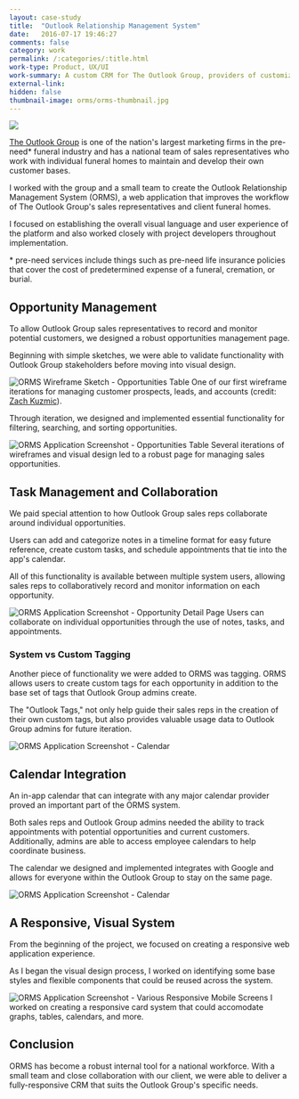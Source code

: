 ```yaml
---
layout: case-study
title:  "Outlook Relationship Management System"
date:   2016-07-17 19:46:27
comments: false
category: work
permalink: /:categories/:title.html
work-type: Product, UX/UI
work-summary: A custom CRM for The Outlook Group, providers of customized pre-need services, resources and systems to progressive funeral homes across the country.
external-link: 
hidden: false
thumbnail-image: orms/orms-thumbnail.jpg
---
```


<div class="grid grid--featured-image grid-mb">
	<div class="grid__item grid__item--full">
	    <img  src="{{ site.url }}/assets/work/orms/featured-image-orms.jpg">
	</div> 
</div>

<a href="http://www.theoutlookgroup.com/" target="_blank" class="link--text-in-p">The Outlook Group</a> is one of the nation's largest marketing firms in the pre-need* funeral industry and has a national team of sales representatives who work with individual funeral homes to maintain and develop their own customer bases.

I worked with the group and a small team to create the Outlook Relationship Management System (ORMS), a web application that improves the workflow of The Outlook Group's sales representatives and client funeral homes. 

I focused on establishing the overall visual language and user experience of the platform and also worked closely with project developers throughout implementation.

<p class="footnote">
  * pre-need services include things such as pre-need life insurance policies that cover the cost of predetermined expense of a funeral, cremation, or burial.
</p> 

## Opportunity Management

To allow Outlook Group sales representatives to record and monitor potential customers, we designed a robust opportunities management page. 

Beginning with simple sketches, we were able to validate functionality with Outlook Group stakeholders before moving into visual design. 

<div class="grid grid-mt grid-mb">
	<div class="grid__item grid__item--full">
	    <img  src="{{ site.url }}/assets/work/orms/orms-wireframe-sketches__opportunities.jpg" alt="ORMS Wireframe Sketch - Opportunities Table">
	    <span class="img-caption">One of our first wireframe iterations for managing customer prospects, leads, and accounts (credit: <a href="https://www.zachkuzmic.com/" target="_blank">Zach Kuzmic</a>).</span>
	</div>
</div>

Through iteration, we designed and implemented essential functionality for filtering, searching, and sorting opportunities. 

<div class="grid grid-mt grid-mb">
	<div class="grid__item grid__item--full">
	    <img  src="{{ site.url }}/assets/work/orms/orms-screenshot__opportunities@2x.png" alt="ORMS Application Screenshot - Opportunities Table">
	    <span class="img-caption">Several iterations of wireframes and visual design led to a robust page for managing sales opportunities.</span>
	</div> 
</div>

## Task Management and Collaboration

We paid special attention to how Outlook Group sales reps collaborate around individual opportunities.

Users can add and categorize notes in a timeline format for easy future reference, create custom tasks, and schedule appointments that tie into the app's calendar.

All of this functionality is available between multiple system users, allowing sales reps to collaboratively record and monitor information on each opportunity. 

<div class="grid grid-mt grid-mb">
	<div class="grid__item grid__item--full">
	    <img  src="{{ site.url }}/assets/work/orms/orms-screenshot__opportunity-detail@2x.png" alt="ORMS Application Screenshot - Opportunity Detail Page">
	    <span class="img-caption">Users can collaborate on individual opportunities through the use of notes, tasks, and appointments.</span>
	</div> 
</div>

### System vs Custom Tagging

Another piece of functionality we were added to ORMS was tagging. ORMS allows users to create custom tags for each opportunity in addition to the base set of tags that Outlook Group admins create.

The "Outlook Tags," not only help guide their sales reps in the creation of their own custom tags, but also provides valuable usage data to Outlook Group admins for future iteration. 

<div class="grid grid-mt grid-mb">
	<div class="grid__item grid__item--full no-shadow">
	    <img  src="{{ site.url }}/assets/work/orms/orms-detail__tags.png" alt="ORMS Application Screenshot - Calendar">
	</div> 
</div>

## Calendar Integration

An in-app calendar that can integrate with any major calendar provider proved an important part of the ORMS system. 

Both sales reps and Outlook Group admins needed the ability to track appointments with potential opportunities and current customers. Additionally, admins are able to access employee calendars to help coordinate business.

The calendar we designed and implemented integrates with Google and allows for everyone within the Outlook Group to stay on the same page.

<div class="grid grid-mt">
	<div class="grid__item grid__item--full">
	    <img  src="{{ site.url }}/assets/work/orms/orms-screenshot__calendar@2x.png" alt="ORMS Application Screenshot - Calendar">
	</div> 
</div>

## A Responsive, Visual System

From the beginning of the project, we focused on creating a responsive web application experience.

As I began the visual design process, I worked on identifying some base styles and flexible components that could be reused across the system.

<div class="grid grid-mt grid-mb">
	<div class="grid__item grid__item--full no-shadow">
	    <img  src="{{ site.url }}/assets/work/orms/orms-detail__responsive@2x.png" alt="ORMS Application Screenshot - Various Responsive Mobile Screens">
	    <span class="img-caption text--centered">I worked on creating a responsive card system that could accomodate graphs, tables, calendars, and more.</span>
	</div> 
</div>


<div class="fin-tip">	
</div>

<h2 class="text-center">
	Conclusion
</h2>

ORMS has become a robust internal tool for a national workforce. With a small team and close collaboration with our client, we were able to deliver a fully-responsive CRM that suits the Outlook Group's specific needs.









